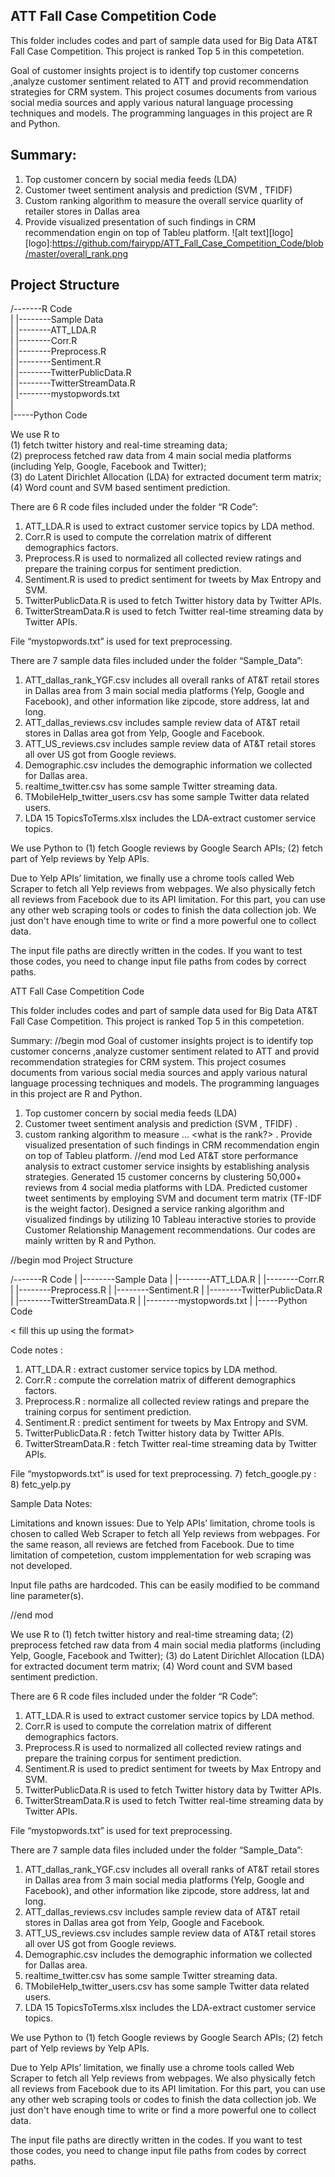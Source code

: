 ## ATT Fall Case Competition Code
This folder includes codes and part of sample data used for Big Data AT&T Fall Case Competition. This project is ranked Top 5 in this competetion. 

Goal of customer insights project is to identify top customer concerns ,analyze customer sentiment related to ATT and provid recommendation strategies for CRM system. This project cosumes documents from various social media sources and apply various natural language processing techniques and models. The programming languages in this project are R and Python. 
## Summary:
1. Top customer concern by social media feeds (LDA)
2. Customer tweet sentiment analysis and prediction (SVM , TFIDF)
3. Custom ranking algorithm to measure the overall service quarlity of retailer stores in Dallas area
4. Provide visualized presentation of such findings in CRM recommendation engin on top of Tableu platform.
![alt text][logo]
[logo]:https://github.com/fairypp/ATT_Fall_Case_Competition_Code/blob/master/overall_rank.png

## Project Structure 

/-------R Code   
| |--------Sample Data  
| |--------ATT_LDA.R  
| |--------Corr.R  
| |--------Preprocess.R  
| |--------Sentiment.R  
| |--------TwitterPublicData.R  
| |--------TwitterStreamData.R  
| |--------mystopwords.txt  
|  
|-----Python Code  

We use R to  
(1) fetch twitter history and real-time streaming data;  
(2) preprocess fetched raw data from 4 main social media platforms (including Yelp, Google, Facebook and Twitter);   
(3) do Latent Dirichlet Allocation (LDA) for extracted document term matrix;   
(4) Word count and SVM based sentiment prediction.  

There are 6 R code files included under the folder “R Code”:  
1)	ATT_LDA.R is used to extract customer service topics by LDA method.  
2)	Corr.R is used to compute the correlation matrix of different demographics factors.  
3)	Preprocess.R is used to normalized all collected review ratings and prepare the training corpus for sentiment prediction.  
4)	Sentiment.R is used to predict sentiment for tweets by Max Entropy and SVM.  
5)	TwitterPublicData.R is used to fetch Twitter history data by Twitter APIs.  
6)	TwitterStreamData.R is used to fetch Twitter real-time streaming data by Twitter APIs.  

File “mystopwords.txt” is used for text preprocessing.

There are 7 sample data files included under the folder “Sample_Data”:  
1)	ATT_dallas_rank_YGF.csv includes all overall ranks of AT&T retail stores in Dallas area from 3 main social media platforms (Yelp, Google and Facebook), and other information like zipcode, store address, lat and long.    
2)	ATT_dallas_reviews.csv includes sample review data of AT&T retail stores in Dallas area got from Yelp, Google and Facebook.  
3)	ATT_US_reviews.csv includes sample review data of AT&T retail stores all over US got from Google reviews.  
4)	Demographic.csv includes the demographic information we collected for Dallas area.  
5)	realtime_twitter.csv has some sample Twitter streaming data.  
6)	TMobileHelp_twitter_users.csv has some sample Twitter data related users.  
7)	LDA 15 TopicsToTerms.xlsx includes the LDA-extract customer service topics.  

We use Python to (1) fetch Google reviews by Google Search APIs; (2) fetch part of Yelp reviews by Yelp APIs.  

Due to Yelp APIs’ limitation, we finally use a chrome tools called Web Scraper to fetch all Yelp reviews from webpages. We also physically fetch all reviews from Facebook due to its API limitation. For this part, you can use any other web scraping tools or codes to finish the data collection job. We just don't have enough time to write or find a more powerful one to collect data.

The input file paths are directly written in the codes. If you want to test those codes, you need to change input file paths from codes by correct paths.



ATT Fall Case Competition Code

This folder includes codes and part of sample data used for Big Data AT&T Fall Case Competition. This project is ranked Top 5 in this competetion. 

Summary:
//begin mod 
Goal of customer insights project is to identify top customer concerns ,analyze customer sentiment related to ATT and provid recommendation strategies for CRM system. This project cosumes documents from various social media sources and apply various natural language processing techniques and models. The programming languages in this project are R and Python. 

1. Top customer concern by social media feeds (LDA)
2. Customer tweet sentiment analysis and prediction (SVM , TFIDF) .
3. custom ranking algorithm to measure ... <what is the rank?> . Provide visualized presentation of such findings in CRM recommendation engin on top of Tableu platform.
//end mod
Led AT&T store performance analysis to extract customer service insights by establishing analysis strategies.
Generated 15 customer concerns by clustering 50,000+ reviews from 4 social media platforms with LDA.
Predicted customer tweet sentiments by employing SVM and document term matrix (TF-IDF is the weight factor).
Designed a service ranking algorithm and visualized findings by utilizing 10 Tableau interactive stories to provide Customer Relationship Management recommendations.
Our codes are mainly written by R and Python.

//begin mod 
Project Structure 

/-------R Code 
| |--------Sample Data
| |--------ATT_LDA.R
| |--------Corr.R
| |--------Preprocess.R
| |--------Sentiment.R
| |--------TwitterPublicData.R
| |--------TwitterStreamData.R
| |--------mystopwords.txt
|
|-----Python Code

< fill this up using the format> 



Code notes : 
1) ATT_LDA.R : extract customer service topics by LDA method.
2) Corr.R : compute the correlation matrix of different demographics factors.
3) Preprocess.R	: normalize all collected review ratings and prepare the training corpus for sentiment prediction.
4) Sentiment.R : predict sentiment for tweets by Max Entropy and SVM.
5) TwitterPublicData.R : fetch Twitter history data by Twitter APIs.
6) TwitterStreamData.R : fetch Twitter real-time streaming data by Twitter APIs.

File “mystopwords.txt” is used for text preprocessing.
7) fetch_google.py	: 
8) fetc_yelp.py


Sample Data Notes:



Limitations and known issues:
Due to Yelp APIs’ limitation, chrome tools is chosen to called Web Scraper to fetch all Yelp reviews from webpages. For the same reason, all reviews are fetched from Facebook. 
Due to time limitation of competetion, custom impplementation for web scraping was not developed. 

Input file paths are hardcoded. This can be easily modified to be command line parameter(s). 

//end mod

We use R to
(1) fetch twitter history and real-time streaming data;
(2) preprocess fetched raw data from 4 main social media platforms (including Yelp, Google, Facebook and Twitter);
(3) do Latent Dirichlet Allocation (LDA) for extracted document term matrix;
(4) Word count and SVM based sentiment prediction.

There are 6 R code files included under the folder “R Code”:
1) ATT_LDA.R is used to extract customer service topics by LDA method.
2) Corr.R is used to compute the correlation matrix of different demographics factors.
3) Preprocess.R is used to normalized all collected review ratings and prepare the training corpus for sentiment prediction.
4) Sentiment.R is used to predict sentiment for tweets by Max Entropy and SVM.
5) TwitterPublicData.R is used to fetch Twitter history data by Twitter APIs.
6) TwitterStreamData.R is used to fetch Twitter real-time streaming data by Twitter APIs.

File “mystopwords.txt” is used for text preprocessing.

There are 7 sample data files included under the folder “Sample_Data”:
1) ATT_dallas_rank_YGF.csv includes all overall ranks of AT&T retail stores in Dallas area from 3 main social media platforms (Yelp, Google and Facebook), and other information like zipcode, store address, lat and long.
2) ATT_dallas_reviews.csv includes sample review data of AT&T retail stores in Dallas area got from Yelp, Google and Facebook.
3) ATT_US_reviews.csv includes sample review data of AT&T retail stores all over US got from Google reviews.
4) Demographic.csv includes the demographic information we collected for Dallas area.
5) realtime_twitter.csv has some sample Twitter streaming data.
6) TMobileHelp_twitter_users.csv has some sample Twitter data related users.
7) LDA 15 TopicsToTerms.xlsx includes the LDA-extract customer service topics.

We use Python to (1) fetch Google reviews by Google Search APIs; (2) fetch part of Yelp reviews by Yelp APIs.

Due to Yelp APIs’ limitation, we finally use a chrome tools called Web Scraper to fetch all Yelp reviews from webpages. We also physically fetch all reviews from Facebook due to its API limitation. For this part, you can use any other web scraping tools or codes to finish the data collection job. We just don't have enough time to write or find a more powerful one to collect data.

The input file paths are directly written in the codes. If you want to test those codes, you need to change input file paths from codes by correct paths.

